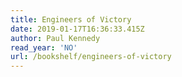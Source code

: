 ```yaml
---
title: Engineers of Victory
date: 2019-01-17T16:36:33.415Z
author: Paul Kennedy
read_year: 'NO'
url: /bookshelf/engineers-of-victory
---
```


